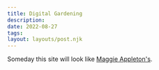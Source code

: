 ```yaml
---
title: Digital Gardening
description:
date: 2022-08-27
tags:
layout: layouts/post.njk
---
```


Someday this site will look like [Maggie Appleton's](https://maggieappleton.com/garden).
